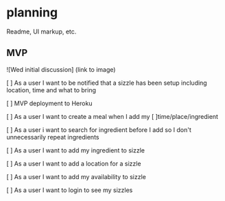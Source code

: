 # planning
Readme, UI markup, etc.


## MVP
![Wed initial discussion]
(link to image)

[ ] As a user I want to be notified that a sizzle has been setup including location, time and what to bring

[ ] MVP deployment to Heroku

[ ] As a user I want to create a meal when I add my [ ]time/place/ingredient

[ ] As a user i want to search for ingredient before I add so I don't unnecessarily repeat ingredients

[ ] As a user I want to add my ingredient to sizzle

[ ] As a user I want to add a location for a sizzle

[ ] As a user I want to add my availability to sizzle

[ ] As a user I want to login to see my sizzles
